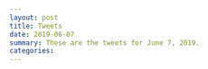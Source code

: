 ```yaml
---
layout: post
title: Tweets
date: 2019-06-07
summary: These are the tweets for June 7, 2019.
categories:
---
```


